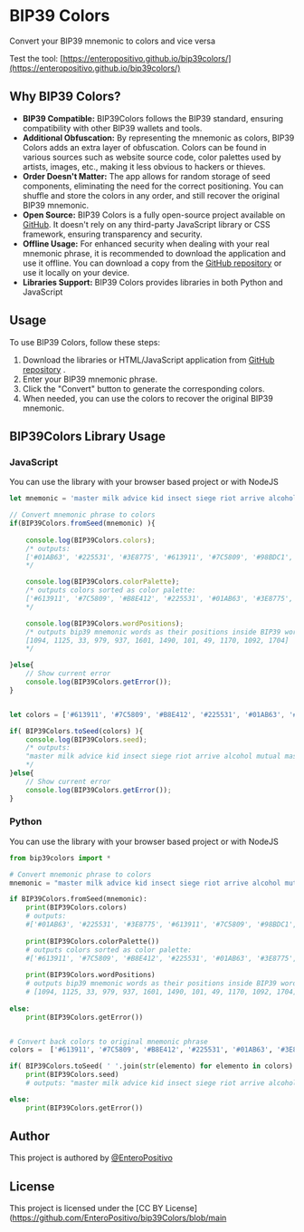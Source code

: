 # BIP39 Colors

Convert your BIP39 mnemonic to colors and vice versa

Test the tool: [https://enteropositivo.github.io/bip39colors/](https://enteropositivo.github.io/bip39colors/)

## Why BIP39 Colors?

- **BIP39 Compatible:** BIP39Colors follows the BIP39 standard, ensuring compatibility with other BIP39 wallets and tools.
- **Additional Obfuscation:** By representing the mnemonic as colors, BIP39 Colors adds an extra layer of obfuscation. Colors can be found in various sources such as website source code, color palettes used by artists, images, etc., making it less obvious to hackers or thieves.
- **Order Doesn't Matter:** The app allows for random storage of seed components, eliminating the need for the correct positioning. You can shuffle and store the colors in any order, and still recover the original BIP39 mnemonic.
- **Open Source:** BIP39 Colors is a fully open-source project available on [GitHub](https://github.com/EnteroPositivo/bip39Colors). It doesn't rely on any third-party JavaScript library or CSS framework, ensuring transparency and security.
- **Offline Usage:** For enhanced security when dealing with your real mnemonic phrase, it is recommended to download the application and use it offline. You can download a copy from the [GitHub repository](https://github.com/EnteroPositivo/bip39Colors) or use it locally on your device.
- **Libraries Support:** BIP39 Colors provides libraries in both Python and JavaScript

## Usage

To use BIP39 Colors, follow these steps:

1. Download the libraries or HTML/JavaScript application from  [GitHub repository](https://github.com/EnteroPositivo/bip39Colors) .
2. Enter your BIP39 mnemonic phrase.
3. Click the "Convert" button to generate the corresponding colors.
4. When needed, you can use the colors to recover the original BIP39 mnemonic.


## BIP39Colors Library Usage

### JavaScript

You can use the library with your browser based project or with NodeJS

```javascript
let mnemonic = 'master milk advice kid insect siege riot arrive alcohol mutual mask stay';

// Convert mnemonic phrase to colors
if(BIP39Colors.fromSeed(mnemonic) ){
    
    console.log(BIP39Colors.colors);
    /* outputs: 
    ['#01AB63', '#225531', '#3E8775', '#613911', '#7C5809', '#98BDC1', '#B8E412', '#E3AFE8']
    */

    console.log(BIP39Colors.colorPalette);
    /* outputs colors sorted as color palette: 
    ['#613911', '#7C5809', '#B8E412', '#225531', '#01AB63', '#3E8775', '#98BDC1', '#E3AFE8']
    */

    console.log(BIP39Colors.wordPositions);
    /* outputs bip39 mnemonic words as their positions inside BIP39 word list : 
    [1094, 1125, 33, 979, 937, 1601, 1490, 101, 49, 1170, 1092, 1704] 
    */

}else{
    // Show current error
    console.log(BIP39Colors.getError());
}


let colors = ['#613911', '#7C5809', '#B8E412', '#225531', '#01AB63', '#3E8775', '#98BDC1', '#E3AFE8'];

if( BIP39Colors.toSeed(colors) ){
    console.log(BIP39Colors.seed);
    /* outputs:
    "master milk advice kid insect siege riot arrive alcohol mutual mask stay"
    */
}else{
    // Show current error
    console.log(BIP39Colors.getError());
}
```

### Python

You can use the library with your browser based project or with NodeJS

```python
from bip39colors import *

# Convert mnemonic phrase to colors
mnemonic = "master milk advice kid insect siege riot arrive alcohol mutual mask stay"

if BIP39Colors.fromSeed(mnemonic):
	print(BIP39Colors.colors)
    # outputs: 
    #['#01AB63', '#225531', '#3E8775', '#613911', '#7C5809', '#98BDC1', '#B8E412', '#E3AFE8']
    
    print(BIP39Colors.colorPalette())
    # outputs colors sorted as color palette: 
    #['#613911', '#7C5809', '#B8E412', '#225531', '#01AB63', '#3E8775', '#98BDC1', '#E3AFE8']
    
    print(BIP39Colors.wordPositions)
    # outputs bip39 mnemonic words as their positions inside BIP39 word list : 
    # [1094, 1125, 33, 979, 937, 1601, 1490, 101, 49, 1170, 1092, 1704] 
    
else:
	print(BIP39Colors.getError())


# Convert back colors to original mnemonic phrase
colors =  ['#613911', '#7C5809', '#B8E412', '#225531', '#01AB63', '#3E8775', '#98BDC1', '#E3AFE8']

if( BIP39Colors.toSeed( ' '.join(str(elemento) for elemento in colors) ) ):
	print(BIP39Colors.seed)
    # outputs: "master milk advice kid insect siege riot arrive alcohol mutual mask stay"

else:
	print(BIP39Colors.getError())

```

## Author
This project is authored by [@EnteroPositivo](https://twitter.com/EnteroPositivo)

## License
This project is licensed under the [CC BY License](https://github.com/EnteroPositivo/bip39Colors/blob/main